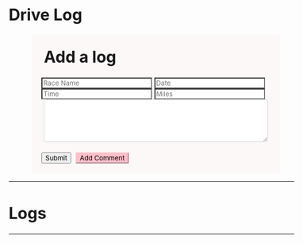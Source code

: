 <html lang="en">
<head>
<style>
  *{
    font-family: "Inter", sans-serif;
  }
  body{
    font-size: 1rem;
    font-weight: 400;aa
    line-height: 1.5;
    text-align: left;
  }
  .card{
    border-style: round;
    border-radius: 5px;
    border-width: 20px;
    padding-top: 1.25rem;
    padding-right: 1.25rem;
    padding-bottom: 1.25rem;
    padding-left: 1.25rem;
    background-color: #fcf8f7; 
    width:80%;
    margin-left: 8%;
    margin-top: 2%;
    margin-bottom: 2%;
    position: relative;
    column;flex-direction:column;min-width:0;
    display:-ms-flexbox;display:flex;
    }
  .card-title{
    margin-left:5px; 
    margin-top:5px;
  }
  .form-control{
    margin-left:5px; 
    border-style: round;
    border-radius: 5px;
    border-width: 2px; 
    width: 98%;
    length: 100%;
    font-family: sans-sarif;
    padding: 0.375rem 0.75rem;
    font-size: 1rem;
    font-weight: 400;
    line-height: 1.5;
    color: #495057;
    background-color: #fff;
    background-clip: padding-box;
    border: 1px solid #ced4da;
  }
  .form-group {
    margin-bottom: 1rem;
}
</style>
</head>

<body>
<div class="container my-3">
    <h1>Drive Log</h1>
    <div class="card">
        <div class="card-body">
            <h1 class="card-title">
                Add a log
            </h1>
            <div class="form-group">
                <input type="text" id="raceName" name="raceName" placeholder="Race Name" style="background-color: white">
                <input type="text" id="date" name="date" placeholder="Date" style="background-color: white">
                <input type="text" id="time" name="time" placeholder="Time" style="background-color: white">
                <input type="text" id="miles" name="miles" placeholder="Miles" style="background-color: white">
					<textarea class="form-control" id="addTxt" rows="3">
					</textarea>
            </div>
            <button type="submit" onclick="formSubmit()">Submit</button>
            <button onclick="showNotes()" class="btn btn-primary"
                    id="addBtn" style=
                            "background-color:pink; border-color: pink; margin-left:5px; margin-top:5px">
                Add Comment
            </button>
        </div>
    </div>
    <hr>
    <h1>Logs</h1>
    <hr>

<div id="notes" class=
            "container-fluid" style="color: red">
    </div>
</div>
<script type="text/javascript">
    function formSubmit() {
        let raceName = document.getElementById("raceName").value;
        let date = document.getElementById("date").value;
        let time = document.getElementById("time").value;
        let miles = document.getElementById("miles").value;
        var myHeaders = new Headers();
            myHeaders.append("Content-Type", "application/json");
            data = {raceName: raceName, date: date, time: time, miles: miles}
        var requestOptions = {
            method: 'POST',
            headers: myHeaders,
            redirect: 'manual',
            body: JSON.stringify(data)
        };
        fetch(
            `https://f1-backend.aadit.dev/api/driveLog/newDriveLog`,requestOptions
            )
            .then(response => response.text())
  .then(result => {
            console.log(result);
            if (result == `${date} listed successfully`) {
            document.getElementById(addBtn) += `
            <div class="noteCard my-2 mx-2 card">
                        <div class="card-body" >
                            <h1 class="card-title" >
                                Log ${index + 1}
                            </h1>
                            <p class="card-text" style="color:black">
                                ${element}
                            </p>
                        <button id="${index}" onclick=
                            "deleteNote(this.id)"
                            class="btn btn-primary" style="background-color:pink; border-color: pink">
                            Delete Log
                        </button>
                    </div>
                </div>`;
            } else {
            alert("Error occurred during submission, reload and try again.");
            }
        })
        .catch(error => console.log('error', error));
        }
</script>

<!-- <script type="text/javascript">
    function formSubmit(){
        let raceName = document.getElementById("raceName").value;
        let date = document.getElementById("date").value;
        let time = document.getElementById("time").value;
        let miles = document.getElementById("miles").value;
        var myHeaders = new Headers();
            myHeaders.append("Content-Type", "application/json");
            data = {raceName: raceName, date: date, time: time, miles: miles}
        var requestOptions = {
            method: 'POST',
            headers: myHeaders,
            redirect: 'manual',
            body: JSON.stringify(data)
        };
        fetch(
            `https://f1-backend.aadit.dev/api/driveLog/newDriveLog`,requestOptions
            )
            .then(response => response.text())
        .then(result => {
            console.log(result);
            if (result == `${date} listed successfully`) {
            window.location.href = "https://aaditgupta21.github.io/reunion/login";
            document.getElementById(addBtn) += `
            <div class="noteCard my-2 mx-2 card">
                        <div class="card-body" >
                            <h1 class="card-title" >
                                Log ${index + 1}
                            </h1>
                            <p class="card-text" style="color:black">
                                ${element}
                            </p>
                        <button id="${index}" onclick=
                            "deleteNote(this.id)"
                            class="btn btn-primary" style="background-color:pink; border-color: pink">
                            Delete Log
                        </button>
                    </div>
                </div>`;
            } else {
            alert("Error occurred during submission, reload and try again.");
            }
        })
        .catch(error => console.log('error', error));
        }
        // If user adds a note, add it to the localStorage
        let addBtn = document.getElementById("addBtn");
        addBtn.addEventListener("click", function (e) {
            let addTxt = document.getElementById("addTxt");
            let notes = document.getElementById("notes").value;
            if (notes == null) notesObj = [];
            else notesObj = JSON.parse(notes);
            notesObj.push(addTxt.value);
            document.getElementById("notes", JSON.stringify(notesObj)).value;
            addTxt.value = "";
            showNotes();
        });
    // Function to show elements from localStorage
    function showNotes() {
        let notes = document.getElementById("notes").value;
        if (notes == null) {notesObj = []};
        else notesObj = JSON.parse(notes);
        let html = "";
        notesObj.forEach(function (element, index) {
            html += `
      <div class="noteCard my-2 mx-2 card">
				<div class="card-body" >
					<h1 class="card-title" >
						Comment ${index + 1}
					</h1>
					<p class="card-text" style="color:black">
						${element}
					</p>
				<button id="${index}" onclick=
					"deleteNote(this.id)"
					class="btn btn-primary" style="background-color:pink; border-color: pink">
					Delete Comment
				</button>
			</div>
		</div>`;
        });
        let notesElm = document.getElementById("notes");
        if (notesObj.length != 0) notesElm.innerHTML = html;
        else
            notesElm.innerHTML = `Nothing to show!
		Use "Add a Note" section above to add notes.`;
    }
    // Function to delete a note
    function deleteNote(index) {
        let notes = localStorage.getItem("notes");
        if (notes == null) notesObj = [];
        else notesObj = JSON.parse(notes);
        notesObj.splice(index, 1);
        localStorage.setItem("notes",
            JSON.stringify(notesObj));
        showNotes();
    }
</script> -->
</html>